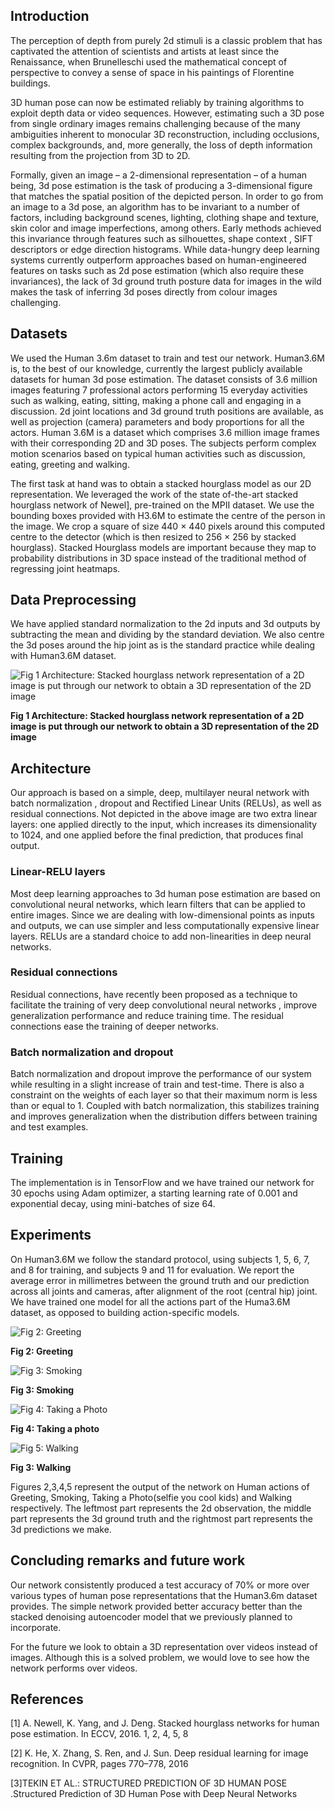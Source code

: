 ## Introduction

The perception of depth from purely 2d stimuli is a classic problem that has captivated the attention of scientists and artists at least since the Renaissance, when Brunelleschi used the mathematical concept of perspective to convey a sense of space in his paintings of Florentine buildings. 

3D human pose can now be estimated reliably by training algorithms to exploit depth data or video sequences. However, estimating such a 3D pose from single ordinary images remains challenging because of the many ambiguities inherent to monocular 3D reconstruction, including occlusions, complex backgrounds, and, more generally, the loss of depth information resulting from the projection from 3D to 2D.

Formally, given an image – a 2-dimensional representation – of a human being, 3d pose estimation is the task of producing a 3-dimensional figure that matches the spatial position of the depicted person. In order to go from an image to a 3d pose, an algorithm has to be invariant to a number of factors, including background scenes, lighting, clothing shape and texture, skin color and image imperfections, among others. Early methods achieved this invariance through features such as silhouettes, shape context , SIFT descriptors or edge direction histograms. While data-hungry deep learning systems currently outperform approaches based on human-engineered features on tasks such as 2d pose estimation (which also require these invariances), the lack of 3d ground truth posture data for images in the wild makes the task of inferring 3d poses directly from colour images challenging.

## Datasets

We used the Human 3.6m dataset to train and test our network. Human3.6M is, to the best of our knowledge, currently the largest publicly available datasets for human 3d pose estimation. The dataset consists of 3.6 million images featuring 7 professional actors performing 15 everyday activities such as walking, eating, sitting, making a phone call and engaging in a discussion. 2d joint locations and 3d ground truth positions are available, as well as projection (camera) parameters and body proportions for all the actors.
Human 3.6M is a dataset which comprises 3.6 million image frames with their corresponding 2D and 3D poses. The subjects perform complex motion scenarios based on typical human activities such as discussion, eating, greeting and walking.

The first task at hand was to obtain a stacked hourglass model as our 2D representation. We leveraged the work of the state of-the-art stacked hourglass network of Newel], pre-trained on the MPII dataset. We use the bounding boxes provided with H3.6M to estimate the centre of the person in the image. We crop a square of size 440 × 440 pixels around this computed centre to the detector (which is then resized to 256 × 256 by stacked hourglass). Stacked Hourglass models are important because they map to probability distributions in 3D space instead of the traditional method of regressing joint heatmaps.

## Data Preprocessing

We have applied standard normalization to the 2d inputs and 3d outputs by subtracting the mean and dividing by the standard deviation. We also centre the 3d poses around the hip joint as is the standard practice while dealing with Human3.6M dataset.

![Fig 1 Architecture: Stacked hourglass network representation of a 2D image is put through our network to obtain a 3D representation of the 2D image](https://github.com/wazzzaa/wazzzaa.github.io/blob/master/arch.JPG)

**Fig 1 Architecture: Stacked hourglass network representation of a 2D image is put through our network to obtain a 3D representation of the 2D image**

## Architecture

Our approach is based on a simple, deep, multilayer neural network with batch normalization , dropout and Rectified Linear Units (RELUs), as well as residual connections. Not depicted in the above image are two extra linear layers: one applied directly to the input, which increases its dimensionality to 1024, and one applied before the final prediction, that produces final output.

### Linear-RELU layers 
Most deep learning approaches to 3d human pose estimation are based on convolutional neural networks, which learn filters that can be applied to entire images. Since we are dealing with low-dimensional points as inputs and outputs, we can use simpler and less computationally expensive linear layers. RELUs are a standard choice to add non-linearities in deep neural networks.

### Residual connections 
Residual connections, have recently been proposed as a technique to facilitate the training of very deep convolutional neural networks , improve generalization performance and reduce training time. The residual connections ease the training of deeper networks. 

### Batch normalization and dropout
Batch normalization and dropout improve the performance of our system while resulting in a slight increase of train and test-time. There is also a constraint on the weights of each layer so that their maximum norm is less than or equal to 1. Coupled with batch normalization, this stabilizes training and improves generalization when the distribution differs between training and test examples. 

## Training 

The implementation is in TensorFlow and we have trained our network for 30 epochs using Adam optimizer, a starting learning rate of 0.001 and exponential decay, using mini-batches of size 64. 

## Experiments

On Human3.6M we follow the standard protocol, using subjects 1, 5, 6, 7, and 8 for training, and subjects 9 and 11 for evaluation. We report the average error in millimetres between the ground truth and our prediction across all joints and cameras, after alignment of the root (central hip) joint. We have trained one model for all the actions part of the Huma3.6M dataset, as opposed to building action-specific models.



![Fig 2: Greeting](https://github.com/wazzzaa/wazzzaa.github.io/blob/master/Greeting.jpg)

**Fig 2: Greeting**


![Fig 3: Smoking](https://github.com/wazzzaa/wazzzaa.github.io/blob/master/Smoking.jpg)

**Fig 3: Smoking**


![Fig 4: Taking a Photo](https://github.com/wazzzaa/wazzzaa.github.io/blob/master/TBD.jpg)

**Fig 4: Taking a photo**

![Fig 5: Walking](https://github.com/wazzzaa/wazzzaa.github.io/blob/master/Walking.jpg)

**Fig 3: Walking**

Figures 2,3,4,5 represent the output of the network on Human actions of Greeting, Smoking, Taking a Photo(selfie you cool kids) and Walking respectively.  The leftmost part represents the 2d observation, the middle part represents the 3d ground truth and the rightmost part represents the 3d predictions we make.

## Concluding remarks and future work
Our network consistently produced a test accuracy of 70% or more over various types of human pose representations that the Human3.6m dataset provides. The simple network provided better  accuracy better than the stacked denoising autoencoder model that we previously planned to incorporate. 

For the future we look to obtain a 3D representation over videos instead of images. Although this is a solved problem, we would love to see how the network performs over videos.


## References
[1] A. Newell, K. Yang, and J. Deng. Stacked hourglass networks for human pose estimation. In ECCV, 2016. 1, 2, 4, 5, 8

[2] K. He, X. Zhang, S. Ren, and J. Sun. Deep residual learning for image recognition. In CVPR, pages 770–778, 2016

[3]TEKIN ET AL.: STRUCTURED PREDICTION OF 3D HUMAN POSE .Structured Prediction of 3D Human Pose with Deep Neural Networks
